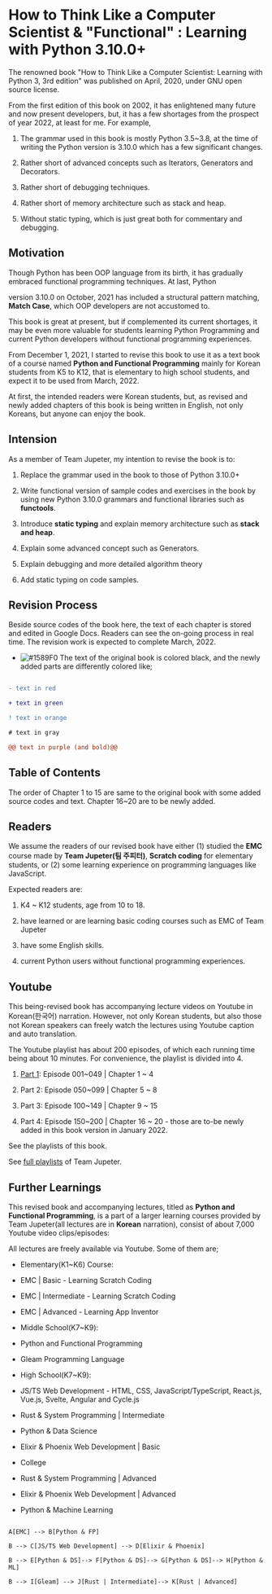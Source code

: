 



# How to Think Like a Computer Scientist & "Functional" : Learning with Python 3.10.0+



The renowned book "How to Think Like a Computer Scientist: Learning with Python 3, 3rd edition" was published on April, 2020, under GNU open source license.

From the first edition of this book on 2002, it has enlightened many future and now present developers, but, it has a few shortages from the prospect of year 2022, at least for me. For example,

1. The grammar used in this book is mostly Python 3.5~3.8, at the time of writing the Python version is 3.10.0 which has a few significant changes.

2. Rather short of advanced concepts such as Iterators, Generators and Decorators.

3. Rather short of debugging techniques.

4. Rather short of memory architecture such as stack and heap.

5. Without static typing, which is just great both for commentary and debugging.



## Motivation

Though Python has been OOP language from its birth, it has gradually embraced functional programming techniques. At last, Python

version 3.10.0 on October, 2021 has included a structural pattern matching, **Match Case**, which OOP developers are not accustomed to.

This book is great at present, but if complemented its current shortages, it may be even more valuable for students learning Python Programming and current Python developers without functional programming experiences.

From December 1, 2021, I started to revise this book to use it as a text book of a course named **Python and Functional Programming** mainly for Korean students from K5 to K12, that is elementary to high school students, and expect it to be used from March, 2022.

At first, the intended readers were Korean students, but, as revised and newly added chapters of this book is being written in English, not only Koreans, but anyone can enjoy the book.



## Intension

As a member of Team Jupeter, my intention to revise the book is to:

1. Replace the grammar used in the book to those of Python 3.10.0+

2. Write functional version of sample codes and exercises in the book by using new Python 3.10.0 grammars and functional libraries such as **functools**.

3. Introduce **static typing** and explain memory architecture such as **stack and heap**.

4. Explain some advanced concept such as Generators.

5. Explain debugging and more detailed algorithm theory

6. Add static typing on code samples.



## Revision Process

Beside source codes of the book here, the text of each chapter is stored and edited in Google Docs. Readers can see the on-going process in real time. The revision work is expected to complete March, 2022.

-  ![#1589F0](https://via.placeholder.com/15/1589F0/000000?text=+) The text of the original book is colored black, and the newly added parts are differently colored like;

```diff

- text in red

+ text in green

! text in orange

# text in gray

@@ text in purple (and bold)@@

```

## Table of Contents

The order of Chapter 1 to 15 are same to the original book with some added source codes and text. Chapter 16~20 are to be newly added.





## Readers

We assume the readers of our revised book have either (1) studied the **EMC** course made by **Team Jupeter(팀 주피터)**, **Scratch coding** for elementary students, or (2) some learning experience on programming languages like JavaScript.

Expected readers are:

1. K4 ~ K12 students, age from 10 to 18.

2. have learned or are learning basic coding courses such as EMC of Team Jupeter

3. have some English skills.

4. current Python users without functional programming experiences.



## Youtube

This being-revised book has accompanying lecture videos on Youtube in Korean(한국어) narration. However, not only Korean students, but also those not Korean speakers can freely watch the lectures using Youtube caption and auto translation.

The Youtube playlist has about 200 episodes, of which each running time being about 10 minutes. For convenience, the playlist is divided into 4.



1.  [Part 1](https://www.youtube.com/watch?v=XyjbAeIj4oA&list=PLlSZlNj22M7RjeCn-sYRHkns9j_gtc2tf): Episode 001~049 | Chapter 1 ~ 4

2. Part 2: Episode 050~099 | Chapter 5 ~ 8

3. Part 3: Episode 100~149 | Chapter 9 ~ 15

4. Part 4: Episode 150~200 | Chapter 16 ~ 20 - those are to-be newly added in this book version in January 2022.



See the playlists of this book.

See [full playlists](https://www.youtube.com/channel/UCxnsWjMKyb6px5lDiqInDHA/playlists) of Team Jupeter.



## Further Learnings



This revised book and accompanying lectures, titled as **Python and Functional Programming**, is a part of a larger learning courses provided by Team Jupeter(all lectures are in **Korean** narration), consist of about 7,000 Youtube video clips/episodes:

All lectures are freely available via Youtube. Some of them are;

- Elementary(K1~K6) Course:

- EMC | Basic - Learning Scratch Coding

- EMC | Intermediate - Learning Scratch Coding

- EMC | Advanced - Learning App Inventor

- Middle School(K7~K9):

- Python and Functional Programming

- Gleam Programming Language

- High School(K7~K9):

- JS/TS Web Development - HTML, CSS, JavaScript/TypeScript, React.js, Vue.js, Svelte, Angular and Cycle.js

- Rust & System Programming | Intermediate

- Python & Data Science

- Elixir & Phoenix Web Development | Basic

- College

- Rust & System Programming | Advanced

- Elixir & Phoenix Web Development | Advanced

- Python & Machine Learning



```mermaid

A[EMC] --> B[Python & FP]

B --> C[JS/TS Web Development] --> D[Elixir & Phoenix]

B --> E[Python & DS]--> F[Python & DS]--> G[Python & DS]--> H[Python & ML]

B --> I[Gleam] --> J[Rust | Intermediate]--> K[Rust | Advanced]

```